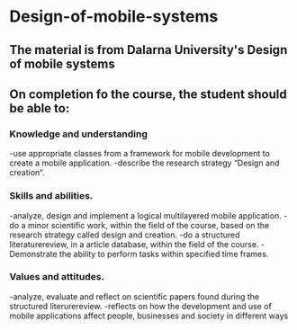 # Design-of-mobile-systems

## The material is from Dalarna University's Design of mobile systems
## On completion fo the course, the student should be able to:

### Knowledge and understanding
-use appropriate classes from a framework for mobile development to create a mobile application.
-describe the research strategy “Design and creation“.

### Skills and abilities.
-analyze, design and implement a logical multilayered mobile application.
-do a minor scientific work, within the field of the course, based on the research strategy called design and creation.
-do a structured literaturereview, in a article database, within the field of the course.
-Demonstrate the ability to perform tasks within specified time frames.

### Values and attitudes.
-analyze, evaluate and reflect on scientific papers found during the structured literurereview.
-reflects on how the development and use of mobile applications affect people, businesses and society in different ways
